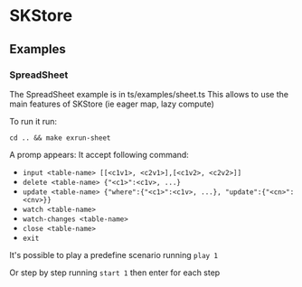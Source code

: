 # SKStore

## Examples

### SpreadSheet

The SpreadSheet example is in ts/examples/sheet.ts
This allows to use the main features of SKStore (ie eager map, lazy compute)

To run it run:

```
cd .. && make exrun-sheet
```

A promp appears:
It accept following command:

- `input <table-name> [[<c1v1>, <c2v1>],[<c1v2>, <c2v2>]]`
- `delete <table-name> {"<c1>":<c1v>, ...}`
- `update <table-name> {"where":{"<c1>":<c1v>, ...}, "update":{"<cn>":<cnv>}}`
- `watch <table-name>`
- `watch-changes <table-name>`
- `close <table-name>`
- `exit`

It's possible to play a predefine scenario running `play 1`

Or step by step running `start 1` then enter for each step